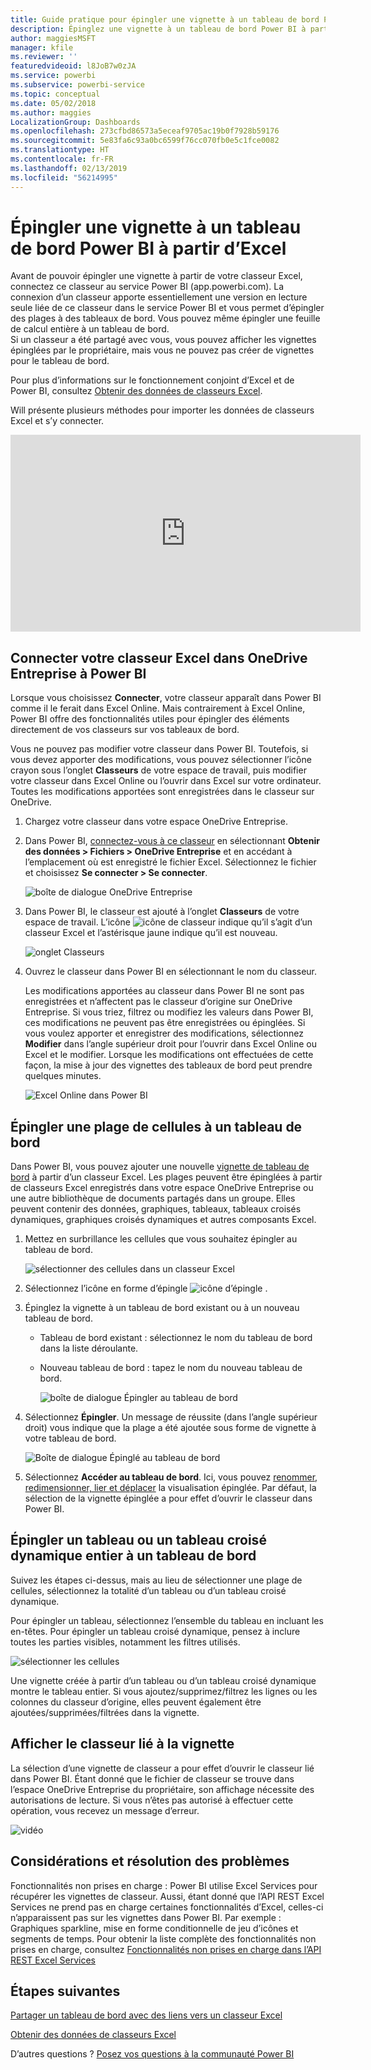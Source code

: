 ```yaml
---
title: Guide pratique pour épingler une vignette à un tableau de bord Power BI à partir d’Excel
description: Épinglez une vignette à un tableau de bord Power BI à partir d’Excel dans OneDrive Entreprise. Épingler des plages, des graphiques, des tableaux
author: maggiesMSFT
manager: kfile
ms.reviewer: ''
featuredvideoid: l8JoB7w0zJA
ms.service: powerbi
ms.subservice: powerbi-service
ms.topic: conceptual
ms.date: 05/02/2018
ms.author: maggies
LocalizationGroup: Dashboards
ms.openlocfilehash: 273cfbd86573a5eceaf9705ac19b0f7928b59176
ms.sourcegitcommit: 5e83fa6c93a0bc6599f76cc070fb0e5c1fce0082
ms.translationtype: HT
ms.contentlocale: fr-FR
ms.lasthandoff: 02/13/2019
ms.locfileid: "56214995"
---
```

# <a name="pin-a-tile-to-a-power-bi-dashboard-from-excel"></a>Épingler une vignette à un tableau de bord Power BI à partir d’Excel
Avant de pouvoir épingler une vignette à partir de votre classeur Excel, connectez ce classeur au service Power BI (app.powerbi.com). La connexion d’un classeur apporte essentiellement une version en lecture seule liée de ce classeur dans le service Power BI et vous permet d’épingler des plages à des tableaux de bord. Vous pouvez même épingler une feuille de calcul entière à un tableau de bord.  
Si un classeur a été partagé avec vous, vous pouvez afficher les vignettes épinglées par le propriétaire, mais vous ne pouvez pas créer de vignettes pour le tableau de bord. 

Pour plus d’informations sur le fonctionnement conjoint d’Excel et de Power BI, consultez [Obtenir des données de classeurs Excel](http://go.microsoft.com/fwlink/?LinkID=521962).

Will présente plusieurs méthodes pour importer les données de classeurs Excel et s’y connecter.

<iframe width="560" height="315" src="https://www.youtube.com/embed/l8JoB7w0zJA" frameborder="0" allowfullscreen></iframe>

## <a name="connect-your-excel-workbook-from-onedrive-for-business-to-power-bi"></a>Connecter votre classeur Excel dans OneDrive Entreprise à Power BI
Lorsque vous choisissez **Connecter**, votre classeur apparaît dans Power BI comme il le ferait dans Excel Online. Mais contrairement à Excel Online, Power BI offre des fonctionnalités utiles pour épingler des éléments directement de vos classeurs sur vos tableaux de bord.

Vous ne pouvez pas modifier votre classeur dans Power BI. Toutefois, si vous devez apporter des modifications, vous pouvez sélectionner l’icône crayon sous l’onglet **Classeurs** de votre espace de travail, puis modifier votre classeur dans Excel Online ou l’ouvrir dans Excel sur votre ordinateur. Toutes les modifications apportées sont enregistrées dans le classeur sur OneDrive.

1. Chargez votre classeur dans votre espace OneDrive Entreprise.

2. Dans Power BI, [connectez-vous à ce classeur](service-excel-workbook-files.md) en sélectionnant **Obtenir des données > Fichiers > OneDrive Entreprise** et en accédant à l’emplacement où est enregistré le fichier Excel. Sélectionnez le fichier et choisissez **Se connecter > Se connecter**.

    ![boîte de dialogue OneDrive Entreprise](media/service-dashboard-pin-tile-from-excel/power-bi-connect.png)

3. Dans Power BI, le classeur est ajouté à l’onglet **Classeurs** de votre espace de travail.  L’icône ![icône de classeur](media/service-dashboard-pin-tile-from-excel/pbi_workbookicon.png) indique qu’il s’agit d’un classeur Excel et l’astérisque jaune indique qu’il est nouveau.
    
    ![onglet Classeurs](media/service-dashboard-pin-tile-from-excel/power-bi-workbooks.png)
4. Ouvrez le classeur dans Power BI en sélectionnant le nom du classeur.

    Les modifications apportées au classeur dans Power BI ne sont pas enregistrées et n’affectent pas le classeur d’origine sur OneDrive Entreprise. Si vous triez, filtrez ou modifiez les valeurs dans Power BI, ces modifications ne peuvent pas être enregistrées ou épinglées. Si vous voulez apporter et enregistrer des modifications, sélectionnez **Modifier** dans l’angle supérieur droit pour l’ouvrir dans Excel Online ou Excel et le modifier. Lorsque les modifications ont effectuées de cette façon, la mise à jour des vignettes des tableaux de bord peut prendre quelques minutes.
   
    ![Excel Online dans Power BI](media/service-dashboard-pin-tile-from-excel/power-bi-opened.png)

## <a name="pin-a-range-of-cells-to-a-dashboard"></a>Épingler une plage de cellules à un tableau de bord
Dans Power BI, vous pouvez ajouter une nouvelle [vignette de tableau de bord](consumer/end-user-tiles.md) à partir d’un classeur Excel. Les plages peuvent être épinglées à partir de classeurs Excel enregistrés dans votre espace OneDrive Entreprise ou une autre bibliothèque de documents partagés dans un groupe. Elles peuvent contenir des données, graphiques, tableaux, tableaux croisés dynamiques, graphiques croisés dynamiques et autres composants Excel.

1. Mettez en surbrillance les cellules que vous souhaitez épingler au tableau de bord.
   
    ![sélectionner des cellules dans un classeur Excel](media/service-dashboard-pin-tile-from-excel/pbi_selectrange.png)
2. Sélectionnez l’icône en forme d’épingle ![icône d’épingle](media/service-dashboard-pin-tile-from-excel/pbi_pintile_small.png) . 
3. Épinglez la vignette à un tableau de bord existant ou à un nouveau tableau de bord. 
   
   * Tableau de bord existant : sélectionnez le nom du tableau de bord dans la liste déroulante.
   * Nouveau tableau de bord : tapez le nom du nouveau tableau de bord.
   
     ![boîte de dialogue Épingler au tableau de bord](media/service-dashboard-pin-tile-from-excel/pbi_dashdialog1.png)
4. Sélectionnez **Épingler**. Un message de réussite (dans l’angle supérieur droit) vous indique que la plage a été ajoutée sous forme de vignette à votre tableau de bord. 
   
    ![Boîte de dialogue Épinglé au tableau de bord](media/service-dashboard-pin-tile-from-excel/power-bi-go-to-dashboard.png)
5. Sélectionnez **Accéder au tableau de bord**. Ici, vous pouvez [renommer, redimensionner, lier et déplacer](service-dashboard-edit-tile.md) la visualisation épinglée. Par défaut, la sélection de la vignette épinglée a pour effet d’ouvrir le classeur dans Power BI.

## <a name="pin-an-entire-table-or-pivottable-to-a-dashboard"></a>Épingler un tableau ou un tableau croisé dynamique entier à un tableau de bord
Suivez les étapes ci-dessus, mais au lieu de sélectionner une plage de cellules, sélectionnez la totalité d’un tableau ou d’un tableau croisé dynamique.

Pour épingler un tableau, sélectionnez l’ensemble du tableau en incluant les en-têtes.  Pour épingler un tableau croisé dynamique, pensez à inclure toutes les parties visibles, notamment les filtres utilisés.

 ![sélectionner les cellules](media/service-dashboard-pin-tile-from-excel/pbi_selecttable.png)

Une vignette créée à partir d’un tableau ou d’un tableau croisé dynamique montre le tableau entier.  Si vous ajoutez/supprimez/filtrez les lignes ou les colonnes du classeur d’origine, elles peuvent également être ajoutées/supprimées/filtrées dans la vignette.

## <a name="view-the-workbook-linked-to-the-tile"></a>Afficher le classeur lié à la vignette
La sélection d’une vignette de classeur a pour effet d’ouvrir le classeur lié dans Power BI. Étant donné que le fichier de classeur se trouve dans l’espace OneDrive Entreprise du propriétaire, son affichage nécessite des autorisations de lecture. Si vous n’êtes pas autorisé à effectuer cette opération, vous recevez un message d’erreur.  

 ![vidéo](media/service-dashboard-pin-tile-from-excel/pin-from-excel.gif)

## <a name="considerations-and-troubleshooting"></a>Considérations et résolution des problèmes
Fonctionnalités non prises en charge : Power BI utilise Excel Services pour récupérer les vignettes de classeur. Aussi, étant donné que l’API REST Excel Services ne prend pas en charge certaines fonctionnalités d’Excel, celles-ci n’apparaissent pas sur les vignettes dans Power BI. Par exemple : Graphiques sparkline, mise en forme conditionnelle de jeu d’icônes et segments de temps. Pour obtenir la liste complète des fonctionnalités non prises en charge, consultez [Fonctionnalités non prises en charge dans l’API REST Excel Services](http://msdn.microsoft.com/library/office/ff394477.aspx)

## <a name="next-steps"></a>Étapes suivantes
[Partager un tableau de bord avec des liens vers un classeur Excel](service-share-dashboard-that-links-to-excel-onedrive.md)

[Obtenir des données de classeurs Excel](service-excel-workbook-files.md)

D’autres questions ? [Posez vos questions à la communauté Power BI](http://community.powerbi.com/)

